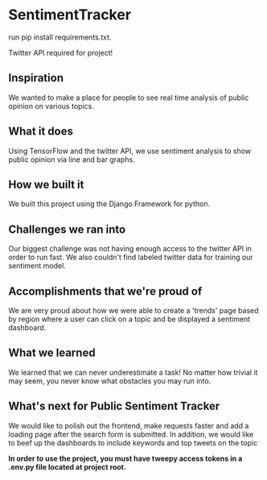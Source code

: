 # SentimentTracker
run pip install requirements.txt.

Twitter API required for project!

## Inspiration
We wanted to make a place for people to see real time analysis of public opinion on various topics.

## What it does
Using TensorFlow and the twitter API, we use sentiment analysis to show public opinion via line and bar graphs.

## How we built it
We built this project using the Django Framework for python.

## Challenges we ran into
Our biggest challenge was not having enough access to the twitter API in order to run fast. We also couldn't find labeled twitter data for training our sentiment model.

## Accomplishments that we're proud of
We are very proud about how we were able to create a 'trends' page based by region where a user can click on a topic and be displayed a sentiment dashboard.

## What we learned
We learned that we can never underestimate a task! No matter how trivial it may seem, you never know what obstacles you may run into.

## What's next for Public Sentiment Tracker
We would like to polish out the frontend, make requests faster and add a loading page after the search form is submitted. In addition, we would like to beef up the dashboards to include keywords and top tweets on the topic 

**In order to use the project, you must have tweepy access tokens in a .env.py file located at project root.**


